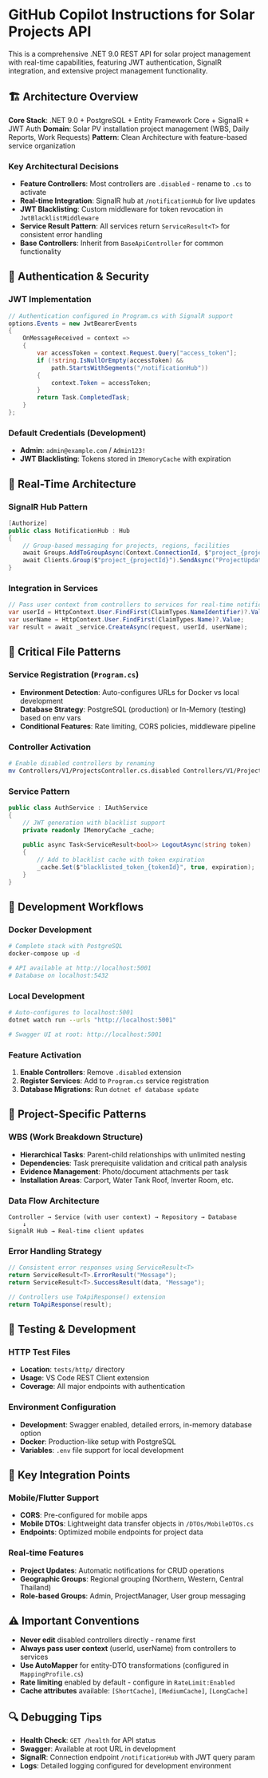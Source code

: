 # GitHub Copilot Instructions for Solar Projects API

This is a comprehensive .NET 9.0 REST API for solar project management with real-time capabilities, featuring JWT authentication, SignalR integration, and extensive project management functionality.

## 🏗️ Architecture Overview

**Core Stack**: .NET 9.0 + PostgreSQL + Entity Framework Core + SignalR + JWT Auth
**Domain**: Solar PV installation project management (WBS, Daily Reports, Work Requests)
**Pattern**: Clean Architecture with feature-based service organization

### Key Architectural Decisions
- **Feature Controllers**: Most controllers are `.disabled` - rename to `.cs` to activate
- **Real-time Integration**: SignalR hub at `/notificationHub` for live updates
- **JWT Blacklisting**: Custom middleware for token revocation in `JwtBlacklistMiddleware`
- **Service Result Pattern**: All services return `ServiceResult<T>` for consistent error handling
- **Base Controllers**: Inherit from `BaseApiController` for common functionality

## 🔐 Authentication & Security

### JWT Implementation
```csharp
// Authentication configured in Program.cs with SignalR support
options.Events = new JwtBearerEvents
{
    OnMessageReceived = context =>
    {
        var accessToken = context.Request.Query["access_token"];
        if (!string.IsNullOrEmpty(accessToken) && 
            path.StartsWithSegments("/notificationHub"))
        {
            context.Token = accessToken;
        }
        return Task.CompletedTask;
    }
};
```

### Default Credentials (Development)
- **Admin**: `admin@example.com` / `Admin123!`
- **JWT Blacklisting**: Tokens stored in `IMemoryCache` with expiration

## 🚀 Real-Time Architecture

### SignalR Hub Pattern
```csharp
[Authorize]
public class NotificationHub : Hub
{
    // Group-based messaging for projects, regions, facilities
    await Groups.AddToGroupAsync(Context.ConnectionId, $"project_{projectId}");
    await Clients.Group($"project_{projectId}").SendAsync("ProjectUpdate", data);
}
```

### Integration in Services
```csharp
// Pass user context from controllers to services for real-time notifications
var userId = HttpContext.User.FindFirst(ClaimTypes.NameIdentifier)?.Value;
var userName = HttpContext.User.FindFirst(ClaimTypes.Name)?.Value;
var result = await _service.CreateAsync(request, userId, userName);
```

## 📁 Critical File Patterns

### Service Registration (`Program.cs`)
- **Environment Detection**: Auto-configures URLs for Docker vs local development
- **Database Strategy**: PostgreSQL (production) or In-Memory (testing) based on env vars
- **Conditional Features**: Rate limiting, CORS policies, middleware pipeline

### Controller Activation
```bash
# Enable disabled controllers by renaming
mv Controllers/V1/ProjectsController.cs.disabled Controllers/V1/ProjectsController.cs
```

### Service Pattern
```csharp
public class AuthService : IAuthService
{
    // JWT generation with blacklist support
    private readonly IMemoryCache _cache;
    
    public async Task<ServiceResult<bool>> LogoutAsync(string token)
    {
        // Add to blacklist cache with token expiration
        _cache.Set($"blacklisted_token_{tokenId}", true, expiration);
    }
}
```

## 🔧 Development Workflows

### Docker Development
```bash
# Complete stack with PostgreSQL
docker-compose up -d

# API available at http://localhost:5001
# Database on localhost:5432
```

### Local Development
```bash
# Auto-configures to localhost:5001
dotnet watch run --urls "http://localhost:5001"

# Swagger UI at root: http://localhost:5001
```

### Feature Activation
1. **Enable Controllers**: Remove `.disabled` extension
2. **Register Services**: Add to `Program.cs` service registration
3. **Database Migrations**: Run `dotnet ef database update`

## 🎯 Project-Specific Patterns

### WBS (Work Breakdown Structure)
- **Hierarchical Tasks**: Parent-child relationships with unlimited nesting
- **Dependencies**: Task prerequisite validation and critical path analysis
- **Evidence Management**: Photo/document attachments per task
- **Installation Areas**: Carport, Water Tank Roof, Inverter Room, etc.

### Data Flow Architecture
```
Controller → Service (with user context) → Repository → Database
    ↓
SignalR Hub → Real-time client updates
```

### Error Handling Strategy
```csharp
// Consistent error responses using ServiceResult<T>
return ServiceResult<T>.ErrorResult("Message");
return ServiceResult<T>.SuccessResult(data, "Message");

// Controllers use ToApiResponse() extension
return ToApiResponse(result);
```

## 🧪 Testing & Development

### HTTP Test Files
- **Location**: `tests/http/` directory
- **Usage**: VS Code REST Client extension
- **Coverage**: All major endpoints with authentication

### Environment Configuration
- **Development**: Swagger enabled, detailed errors, in-memory database option
- **Docker**: Production-like setup with PostgreSQL
- **Variables**: `.env` file support for local development

## 🔑 Key Integration Points

### Mobile/Flutter Support
- **CORS**: Pre-configured for mobile apps
- **Mobile DTOs**: Lightweight data transfer objects in `/DTOs/MobileDTOs.cs`
- **Endpoints**: Optimized mobile endpoints for project data

### Real-time Features
- **Project Updates**: Automatic notifications for CRUD operations
- **Geographic Groups**: Regional grouping (Northern, Western, Central Thailand)
- **Role-based Groups**: Admin, ProjectManager, User group messaging

## ⚠️ Important Conventions

- **Never edit** disabled controllers directly - rename first
- **Always pass user context** (userId, userName) from controllers to services
- **Use AutoMapper** for entity-DTO transformations (configured in `MappingProfile.cs`)
- **Rate limiting** enabled by default - configure in `RateLimit:Enabled`
- **Cache attributes** available: `[ShortCache]`, `[MediumCache]`, `[LongCache]`

## 🔍 Debugging Tips

- **Health Check**: `GET /health` for API status
- **Swagger**: Available at root URL in development
- **SignalR**: Connection endpoint `/notificationHub` with JWT query param
- **Logs**: Detailed logging configured for development environment
